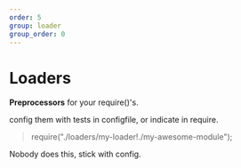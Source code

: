 ```yaml
---
order: 5
group: loader
group_order: 0
---
```


# Loaders

**Preprocessors** for your require()'s.

config them with tests in configfile, or indicate in require.

> require("./loaders/my-loader!./my-awesome-module");

Nobody does this, stick with config.

